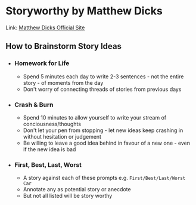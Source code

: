 # Storyworthy by Matthew Dicks

Link: [Matthew Dicks Official Site](https://matthewdicks.com/storyworthy/)

## How to Brainstorm Story Ideas

- ### Homework for Life
    - Spend 5 minutes each day to write 2-3 sentences - not the entire story - of moments from the day
    - Don't worry of connecting threads of stories from previous days
- ### Crash & Burn
    - Spend 10 minutes to allow yourself to write your stream of conciousness/thoughts
    - Don't let your pen from stopping - let new ideas keep crashing in without hesitation or judgement
    - Be willing to leave a good idea behind in favour of a new one - even if the new idea is bad
- ### First, Best, Last, Worst
    - A story against each of these prompts e.g. `First/Best/Last/Worst Car`
    - Annotate any as potential story or anecdote
    - But not all listed will be story worthy